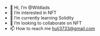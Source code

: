 - 👋 Hi, I’m @Wildlads
- 👀 I’m interested in NFT
- 🌱 I’m currently learning Solidity
- 💞️ I’m looking to collaborate on NFT
- 📫 How to reach me hulj3733@gmail.com

<!---
Wildlads/Wildlads is a ✨ special ✨ repository because its `README.md` (this file) appears on your GitHub profile.
You can click the Preview link to take a look at your changes.
--->
